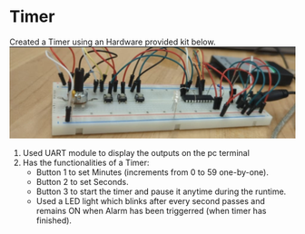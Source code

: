 # Timer

Created a Timer using an Hardware provided kit below.
![Image](/emb.jpg)

1. Used UART module to display the outputs on the pc terminal
2. Has the functionalities of a Timer:
   - Button 1 to set Minutes (increments from 0 to 59 one-by-one).
   - Button 2 to set Seconds.
   - Button 3 to start the timer and pause it anytime during the runtime.
   - Used a LED light which blinks after every second passes and remains ON when Alarm has been triggerred (when timer has finished).
